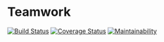 # Teamwork

[![Build Status](https://travis-ci.com/vicanyango/Teamwork.svg?branch=develop)](https://travis-ci.com/vicanyango/Teamwork)
[![Coverage Status](https://coveralls.io/repos/github/vicanyango/Teamwork/badge.svg)](https://coveralls.io/github/vicanyango/Teamwork)
[![Maintainability](https://api.codeclimate.com/v1/badges/691a86c6c35b04c0b1dc/maintainability)](https://codeclimate.com/github/vicanyango/Teamwork/maintainability)